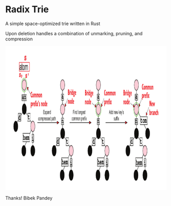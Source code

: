 Radix Trie
==========

A simple space-optimized trie written in Rust

Upon deletion handles a combination of unmarking, pruning, and compression

<p float="left">
  <img src='images/insert.png' width='845' height='450'/> 
</p>

Thanks!
Bibek Pandey
